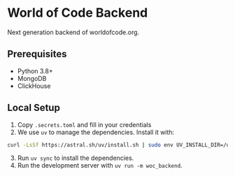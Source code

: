 # World of Code Backend

Next generation backend of worldofcode.org.

## Prerequisites

- Python 3.8+
- MongoDB
- ClickHouse

## Local Setup

1. Copy `.secrets.toml` and fill in your credentials
2. We use `uv` to manage the dependencies. Install it with:
 ```bash
curl -LsSf https://astral.sh/uv/install.sh | sudo env UV_INSTALL_DIR=/usr/local/bin sh
 ```
3. Run `uv sync` to install the dependencies.
4. Run the development server with `uv run -m woc_backend`.
